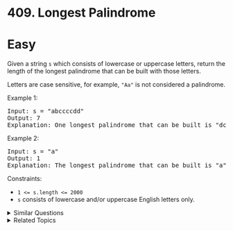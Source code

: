 # 409. Longest Palindrome

# Easy

Given a string `s` which consists of lowercase or uppercase letters, return the length of the longest palindrome that can be built with those letters.

Letters are case sensitive, for example, `"Aa"` is not considered a palindrome.

Example 1:

<pre>
Input: s = "abccccdd"
Output: 7
Explanation: One longest palindrome that can be built is "dccaccd", whose length is 7.
</pre>

Example 2:

<pre>
Input: s = "a"
Output: 1
Explanation: The longest palindrome that can be built is "a", whose length is 1.
</pre>

Constraints:

-   `1 <= s.length <= 2000`
-   `s` consists of lowercase and/or uppercase English letters only.

<details>
<summary> Similar Questions </summary>

-   `Longest Palindrome by Concatenating Two Letter Words - Medium`
-   `Largest Palindromic Number - Medium`

</details>

<details>
<summary> Related Topics </summary>

-   `Hash Table`
-   `String`
-   `Greedy`

</details>
